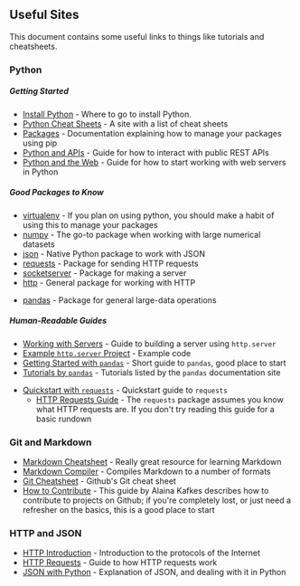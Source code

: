 ## Useful Sites
This document contains some useful links to things like tutorials and cheatsheets.

### Python

##### Getting Started
* [Install Python][install-python] - Where to go to install Python.
* [Python Cheat Sheets][py-cheats] - A site with a list of cheat sheets
* [Packages][packages] - Documentation explaining how to manage your packages using pip
* [Python and APIs][py-n-api] - Guide for how to interact with public REST APIs
* [Python and the Web][py-web] - Guide for how to start working with web servers in Python

[install-python]: https://www.python.org/downloads/
[py-cheats]: https://ehmatthes.github.io/pcc/cheatsheets/README.html
[packages]: https://packaging.python.org/guides/installing-using-pip-and-virtualenv/
[py-n-api]: https://realpython.com/api-integration-in-python/
[py-web]: https://docs.python.org/2/howto/webservers.html

##### Good Packages to Know
* [virtualenv][virtualenv] - If you plan on using python, you should make a habit of using this to manage your packages
* [numpy][numpy] - The go-to package when working with large numerical datasets
* [json][json] - Native Python package to work with JSON
* [requests][requests] - Package for sending HTTP requests
* [socketserver][socketserver] - Package for making a server
* [http][http] - General package for working with HTTP
<!-- * [selenium][selenium] - Package for interacting with webpages -->
* [pandas][pandas] - Package for general large-data operations

[virtualenv]: https://virtualenv.pypa.io/en/stable/
[numpy]: http://www.numpy.org/
[json]: https://docs.python.org/3/library/json.html
[requests]: http://docs.python-requests.org/en/master/
[socketserver]: https://docs.python.org/3/library/socketserver.html
[http]: https://docs.python.org/3/library/http.html
[http-client]: https://docs.python.org/3/library/http.client.html#module-http.client
[http-server]: https://docs.python.org/3/library/http.server.html#module-http.server
[selenium]: https://selenium-python.readthedocs.io/
[pandas]: https://pandas.pydata.org/

##### Human-Readable Guides
* [Working with Servers][servers1] - Guide to building a server using `http.server`
* [Example `http.server` Project][servers2] - Example code
* [Getting Started with `pandas`][pandas-guide] - Short guide to `pandas`, good place to start
* [Tutorials by `pandas`][pandas-tutorials] - Tutorials listed by the `pandas` documentation site
<!-- * [Starting with `selenium`][selenium-guide] - Getting started with `selenium`. Not the easiest to read if you're not familiar with shell and python -->
* [Quickstart with `requests`][requests-quickstart] - Quickstart guide to `requests`
	- [HTTP Requests Guide][http-requests] - The `requests` package assumes you know what HTTP requests are. If you don't try reading this guide for a basic rundown

[servers1]: https://daanlenaerts.com/blog/2015/06/03/create-a-simple-http-server-with-python-3/
[servers2]: https://gist.github.com/bradmontgomery/2219997
[pandas-guide]: https://pandas.pydata.org/pandas-docs/stable/10min.html
[pandas-tutorials]: https://pandas.pydata.org/pandas-docs/stable/tutorials.html
[selenium-guide]: https://realpython.com/modern-web-automation-with-python-and-selenium/
[requests-quickstart]: http://docs.python-requests.org/en/master/user/quickstart/



### Git and Markdown

* [Markdown Cheatsheet][md-cheats] - Really great resource for learning Markdown
* [Markdown Compiler][dillinger] - Compiles Markdown to a number of formats
* [Git Cheatsheet][git-cheats] - Github's Git cheat sheet
* [How to Contribute][open-source-guide] - This guide by Alaina Kafkes describes how to contribute to projects on Github; if you're completely lost, or just need a refresher on the basics, this is a good place to start

[md-cheats]: https://github.com/adam-p/markdown-here/wiki/Markdown-Cheatsheet
[dillinger]: https://dillinger.io/
[git-cheats]: https://services.github.com/on-demand/downloads/github-git-cheat-sheet.pdf
[open-source-guide]: https://medium.com/clarifai-champions/99-pr-oblems-a-beginners-guide-to-open-source-abc1b867385a

### HTTP and JSON

<!-- * [linktext][linkname] - desc
* [linktext][linkname] - desc
* [linktext][linkname] - desc
* [linktext][linkname] - desc
<!-- * [linktext][linkname] - desc -->
* [HTTP Introduction][http-intro] - Introduction to the protocols of the Internet
* [HTTP Requests][http-requests] - Guide to how HTTP requests work
* [JSON with Python][json-py] - Explanation of JSON, and dealing with it in Python

[http-intro]: https://web.stanford.edu/class/msande91si/www-spr04/readings/week1/InternetWhitepaper.htm
[http-requests]: https://learn.onemonth.com/understanding-http-basics/
[json-py]: https://realpython.com/python-json/

<!-- ### Template

* [linktext][linkname] - desc
* [linktext][linkname] - desc
* [linktext][linkname] - desc
* [linktext][linkname] - desc
* [linktext][linkname] - desc
* [linktext][linkname] - desc
* [linktext][linkname] - desc
-->
